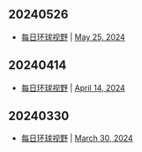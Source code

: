 ## 20240526
- [每日环球视野](https://idai.ly/) | [May 25, 2024](http://m.idai.ly/se/a193iG?1716566400)

## 20240414
- [每日环球视野](https://idai.ly/) | [April 14, 2024](http://m.idai.ly/se/a193iG?1713024000)

## 20240330
- [每日环球视野](https://idai.ly/) | [March 30, 2024](http://m.idai.ly/se/a193iG?1711728000)

